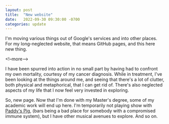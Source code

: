```yaml
---
layout: post
title:  "New website"
date:   2022-09-30 09:30:00 -0700
categories: update
---
```

I'm moving various things out of Google's services and into other places. For my long-neglected website, that means GitHub pages, and this here
new thing. 

<!–more–>

I have been spurred into action in no small part by having had to confront my own mortality, courtesy of my cancer diagnosis. While
in treatment, I've been looking at the things around me, and seeing that there's a lot of clutter, both physical and metaphorical, that I can
get rid of. There's also neglected aspects of my life that I now feel very invested in exploring.

So, new page. Now that I'm done with my Master's degree, some of my academic work will end up here. I'm temporarily not playing show with 
[Paddy's Pig](https://www.paddyspig.com), (bars being a bad place for somebody with a compromised immune system), but I have other musical
avenues to explore. And so on.
